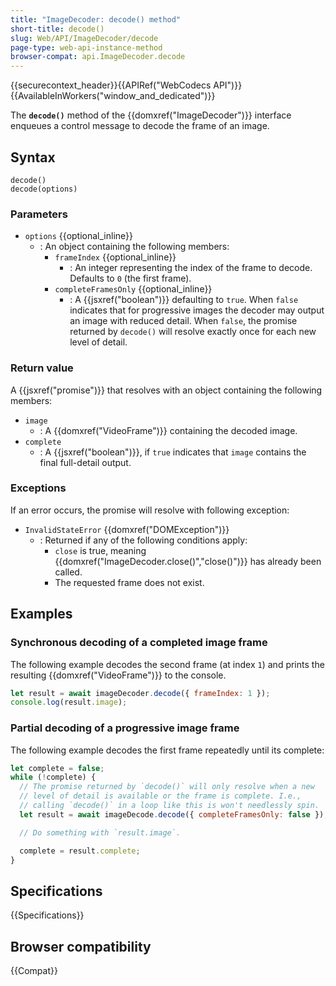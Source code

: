 ```yaml
---
title: "ImageDecoder: decode() method"
short-title: decode()
slug: Web/API/ImageDecoder/decode
page-type: web-api-instance-method
browser-compat: api.ImageDecoder.decode
---
```


{{securecontext_header}}{{APIRef("WebCodecs API")}}{{AvailableInWorkers("window_and_dedicated")}}

The **`decode()`** method of the {{domxref("ImageDecoder")}} interface enqueues a control message to decode the frame of an image.

## Syntax

```js-nolint
decode()
decode(options)
```

### Parameters

- `options` {{optional_inline}}
  - : An object containing the following members:
    - `frameIndex` {{optional_inline}}
      - : An integer representing the index of the frame to decode. Defaults to `0` (the first frame).
    - `completeFramesOnly` {{optional_inline}}
      - : A {{jsxref("boolean")}} defaulting to `true`. When `false` indicates that for progressive images the decoder may output an image with reduced detail. When `false`, the promise returned by `decode()` will resolve exactly once for each new level of detail.

### Return value

A {{jsxref("promise")}} that resolves with an object containing the following members:

- `image`
  - : A {{domxref("VideoFrame")}} containing the decoded image.
- `complete`
  - : A {{jsxref("boolean")}}, if `true` indicates that `image` contains the final full-detail output.

### Exceptions

If an error occurs, the promise will resolve with following exception:

- `InvalidStateError` {{domxref("DOMException")}}
  - : Returned if any of the following conditions apply:
    - `close` is true, meaning {{domxref("ImageDecoder.close()","close()")}} has already been called.
    - The requested frame does not exist.

## Examples

### Synchronous decoding of a completed image frame

The following example decodes the second frame (at index `1`) and prints the resulting {{domxref("VideoFrame")}} to the console.

```js
let result = await imageDecoder.decode({ frameIndex: 1 });
console.log(result.image);
```

### Partial decoding of a progressive image frame

The following example decodes the first frame repeatedly until its complete:

```js
let complete = false;
while (!complete) {
  // The promise returned by `decode()` will only resolve when a new
  // level of detail is available or the frame is complete. I.e.,
  // calling `decode()` in a loop like this is won't needlessly spin.
  let result = await imageDecode.decode({ completeFramesOnly: false });

  // Do something with `result.image`.

  complete = result.complete;
}
```

## Specifications

{{Specifications}}

## Browser compatibility

{{Compat}}
